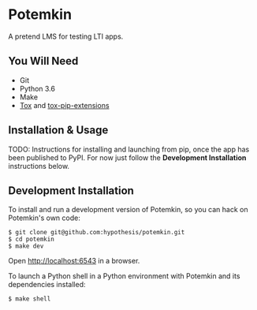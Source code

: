Potemkin
========

A pretend LMS for testing LTI apps.

You Will Need
-------------

* Git
* Python 3.6
* Make
* [Tox](https://tox.readthedocs.io/en/latest/) and [tox-pip-extensions](https://github.com/tox-dev/tox-pip-extensions)

Installation & Usage
--------------------

TODO: Instructions for installing and launching from pip, once the app has been
published to PyPI. For now just follow the **Development Installation**
instructions below.

Development Installation
------------------------

To install and run a development version of Potemkin, so you can hack on
Potemkin's own code:

```ShellSession
$ git clone git@github.com:hypothesis/potemkin.git
$ cd potemkin
$ make dev
```

Open <http://localhost:6543> in a browser.

To launch a Python shell in a Python environment with Potemkin and its
dependencies installed:

```ShellSession
$ make shell
```
